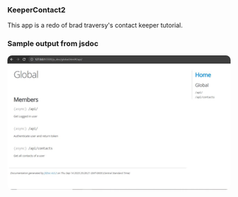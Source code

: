 ### KeeperContact2
This app is a redo of brad traversy's contact keeper tutorial.

### Sample output from jsdoc

<img
  src="./jsdoc.JPG"
  alt="jsdoc"
  style="margin: 0 auto; border-radius:10px"/>